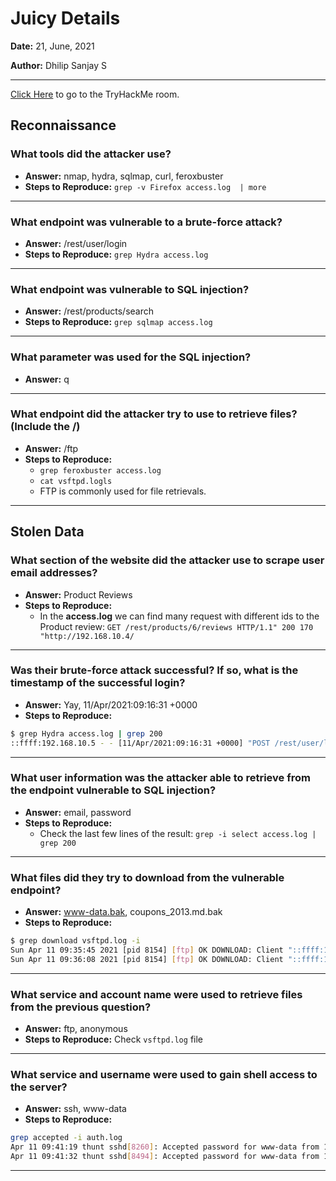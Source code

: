 # Juicy Details

**Date:** 21, June, 2021

**Author:** Dhilip Sanjay S

---

[Click Here](https://tryhackme.com/room/juicydetails) to go to the TryHackMe room.


## Reconnaissance

### What tools did the attacker use?
- **Answer:** nmap, hydra, sqlmap, curl, feroxbuster
- **Steps to Reproduce:** `grep -v Firefox access.log  | more`

---

### What endpoint was vulnerable to a brute-force attack?
- **Answer:** /rest/user/login
- **Steps to Reproduce:** `grep Hydra access.log`

---

### What endpoint was vulnerable to SQL injection?
- **Answer:** /rest/products/search
- **Steps to Reproduce:** `grep sqlmap access.log`

---

### What parameter was used for the SQL injection?
- **Answer:** q 

---

### What endpoint did the attacker try to use to retrieve files? (Include the /)
- **Answer:** /ftp
- **Steps to Reproduce:** 
    - `grep feroxbuster access.log`
    - `cat vsftpd.logls`
    - FTP is commonly used for file retrievals.

---

## Stolen Data

### What section of the website did the attacker use to scrape user email addresses?
- **Answer:** Product Reviews
- **Steps to Reproduce:** 
    - In the **access.log** we can find many request with different ids to the Product review: `GET /rest/products/6/reviews HTTP/1.1" 200 170 "http://192.168.10.4/`

---

### Was their brute-force attack successful? If so, what is the timestamp of the successful login? 
- **Answer:** Yay, 11/Apr/2021:09:16:31 +0000
- **Steps to Reproduce:** 

```bash
$ grep Hydra access.log | grep 200
::ffff:192.168.10.5 - - [11/Apr/2021:09:16:31 +0000] "POST /rest/user/login HTTP/1.0" 200 831 "-" "Mozilla/5.0 (Hydra)"
```


---

### What user information was the attacker able to retrieve from the endpoint vulnerable to SQL injection?
- **Answer:** email, password
- **Steps to Reproduce:** 
    - Check the last few lines of the result: `grep -i select access.log | grep 200`

---

### What files did they try to download from the vulnerable endpoint?
- **Answer:** www-data.bak, coupons_2013.md.bak
- **Steps to Reproduce:** 

```bash
$ grep download vsftpd.log -i
Sun Apr 11 09:35:45 2021 [pid 8154] [ftp] OK DOWNLOAD: Client "::ffff:192.168.10.5", "/www-data.bak", 2602 bytes, 544.81Kbyte/sec
Sun Apr 11 09:36:08 2021 [pid 8154] [ftp] OK DOWNLOAD: Client "::ffff:192.168.10.5", "/coupons_2013.md.bak", 131 bytes, 3.01Kbyte/sec
```


---

### What service and account name were used to retrieve files from the previous question?
- **Answer:** ftp, anonymous
- **Steps to Reproduce:** Check `vsftpd.log` file

---

### What service and username were used to gain shell access to the server?
- **Answer:** ssh, www-data
- **Steps to Reproduce:** 

```bash
grep accepted -i auth.log 
Apr 11 09:41:19 thunt sshd[8260]: Accepted password for www-data from 192.168.10.5 port 40112 ssh2
Apr 11 09:41:32 thunt sshd[8494]: Accepted password for www-data from 192.168.10.5 port 40114 ssh2
```

---